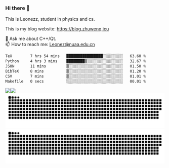 ### Hi there 👋

<!--
**Leonezz/Leonezz** is a ✨ _special_ ✨ repository because its `README.md` (this file) appears on your GitHub profile.

Here are some ideas to get you started:

-->

This is Leonezz, student in physics and cs.

This is my blog website: https://blog.zhuwenq.icu

💬 Ask me about C++/Qt. \
📫 How to reach me: Leonez@nuaa.edu.cn

<!--START_SECTION:waka-->

```text
TeX        7 hrs 54 mins   ████████████████░░░░░░░░░   63.60 %
Python     4 hrs 3 mins    ████████▒░░░░░░░░░░░░░░░░   32.67 %
JSON       11 mins         ▒░░░░░░░░░░░░░░░░░░░░░░░░   01.50 %
BibTeX     8 mins          ▒░░░░░░░░░░░░░░░░░░░░░░░░   01.20 %
CSV        7 mins          ▒░░░░░░░░░░░░░░░░░░░░░░░░   01.01 %
Makefile   0 secs          ░░░░░░░░░░░░░░░░░░░░░░░░░   00.01 %
```

<!--END_SECTION:waka-->

<img align="left" src="https://github-readme-stats.vercel.app/api?username=Leonezz&count_private=true&show_icons=true&include_all_commits=true&theme=vue"/>
<img align="left" src="https://github-readme-stats.vercel.app/api/top-langs/?username=Leonezz&hide=TeX&layout=compact&theme=vue"/>

![GitHub Snake Light](https://raw.githubusercontent.com/Leonezz/Leonezz/output/github-contribution-grid-snake-light.svg#gh-light-mode-only)![GitHub Snake dark](https://raw.githubusercontent.com/Leonezz/Leonezz/output/github-contribution-grid-snake-dark.svg#gh-dark-mode-only)

